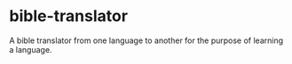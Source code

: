 # bible-translator
A bible translator from one language to another for the purpose of learning a language.
